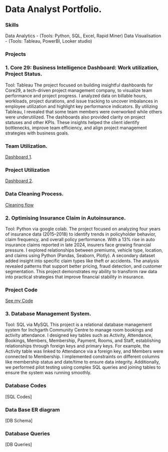 # Data Analyst Portfolio.

### Skills
Data Analytics - (Tools: Python, SQL, Excel, Rapid Miner)
Data Visualisation - (Tools: Tableau, PowerBI, Looker studio)

###  Projects
### 1. Core 29: Business Intelligence Dashboard: Work utilization, Project Status. 
Tool: Tableau
The project focused on building insightful dashboards for Core29, a tech-driven project management company, to visualize team performance and project progress. I analyzed data on billable hours, workloads, project durations, and issue tracking to uncover imbalances in employee utilization and highlight key performance indicators. By utilizing Tableau, I revealed that some team members were overworked while others were underutilized. The dashboards also provided clarity on project statuses and other KPIs. These insights helped the client identify bottlenecks, improve team efficiency, and align project management strategies with business goals.

### Team Utilization.
[Dashboard 1](https://public.tableau.com/app/profile/ayodeji.oroboade/viz/CORE29Project/MD-Dashboard). 
### Project Utilization
[Dashboard 2](https://public.tableau.com/app/profile/ayodeji.oroboade/viz/CORE29ProjectDashboard/ProjectDashboard). 
### Data Cleaning Process.
[Cleaning flow](Cleaning_flow.png)


### 2. Optimising Insurance Claim in Autoinsurance. 
Tool: Python via google colab.
The project focused on analyzing four years of insurance data (2015–2018) to identify trends in policyholder behavior, claim frequency, and overall policy performance. With a 13% rise in auto insurance claims reported in late 2024, insurers face growing financial pressure. I explored relationships between premiums, vehicle type, location, and claims using Python (Pandas, Seaborn, Plotly). A secondary dataset added insight into specific claim types like theft or accidents. The analysis revealed patterns that support better pricing, fraud detection, and customer segmentation. This project demonstrates my ability to transform raw data into practical strategies that improve financial stability in insurance.

###  Project Code
[See my Code](https://colab.research.google.com/drive/1c0IPFuBMFKMziGwWX6W8PkBCAlxxqq6h?usp=sharing)

 
### 3. Database Management System. 
Tool: SQL via MySQL
This project is a relational database management system for Inchgarth Community Centre to manage room bookings and activity attendance. I designed key tables such as Activity, Attendance, Bookings, Members, Membership, Payment, Rooms, and Staff, establishing relationships through foreign keys and primary keys. For example, the Activity table was linked to Attendance via a foreign key, and Members were connected to Membership. I implemented constraints on different columns like membership status and date/time to ensure data integrity. Additionally, we performed pilot testing using complex SQL queries and joining tables to ensure the system was running smoothly.

### Database Codes
[SQL Codes]
### Data Base ER diagram
[DB Schema]
### Database Queries
[DB Queries]   


